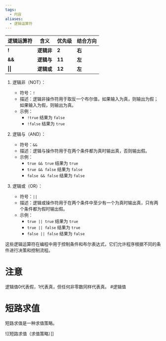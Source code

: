 ```yaml
---
tags:
  - 内容
aliases:
  - 逻辑运算符
---
```


 | **逻辑运算符** | **含义**   | **优先级** | **结合方向** |
 | -------------- | ---------- | ---------- | ------------ |
 | **!**          | **逻辑非** | **2**      | **右**       |
 | **&&**         | **逻辑与** | **11**     | **左**       |
 | **\|\|**       | **逻辑或** | **12**     | **左**       |

 1. 逻辑非（NOT）：
     - 符号：`!`
     - 描述：逻辑非操作符用于取反一个布尔值，如果输入为真，则输出为假；如果输入为假，则输出为真。
     - 示例：
         - `!true` 结果为 `false`
         - `!false` 结果为 `true`

 2. 逻辑与（AND）：
     - 符号：`&&`
     - 描述：逻辑与操作符用于在两个条件都为真时输出真，否则输出假。
     - 示例：
         - `true && true` 结果为 `true`
         - `true && false` 结果为 `false`
         - `false && false` 结果为 `false`

 3. 逻辑或（OR）：
     - 符号：`||`
     - 描述：逻辑或操作符用于在两个条件中至少有一个为真时输出真，只有两个条件都为假时输出假。
     - 示例：
         - `true || true` 结果为 `true`
         - `true || false` 结果为 `true`
         - `false || false` 结果为 `false`

 这些逻辑运算符在编程中用于控制条件和布尔表达式，它们允许程序根据不同的条件进行决策和控制流程。

# 注意

 逻辑值0代表假，1代表真，但任何非零数同样代表真。 #逻辑值
# 短路求值

短路求值是一种求值策略。

![[短路求值（求值策略）]]